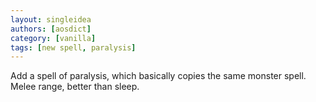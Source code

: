 ```yaml
---
layout: singleidea
authors: [aosdict]
category: [vanilla]
tags: [new spell, paralysis]
---
```

Add a spell of paralysis, which basically copies the same monster spell. Melee range, better than sleep.
